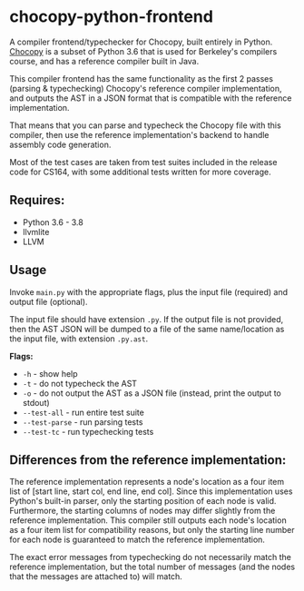 # chocopy-python-frontend

A compiler frontend/typechecker for Chocopy, built entirely in Python. [Chocopy](https://chocopy.org/) is a subset of Python 3.6 that is used for Berkeley's compilers course, and has a reference compiler built in Java.

This compiler frontend has the same functionality as the first 2 passes (parsing & typechecking) Chocopy's reference compiler implementation, and outputs the AST in a JSON format that is compatible with the reference implementation. 

That means that you can parse and typecheck the Chocopy file with this compiler, then use the reference implementation's backend to handle assembly code generation.

Most of the test cases are taken from test suites included in the release code for CS164, with some additional tests written for more coverage.

## Requires:
- Python 3.6 - 3.8
- llvmlite
- LLVM

## Usage

Invoke `main.py` with the appropriate flags, plus the input file (required) and output file (optional). 

The input file should have extension `.py`. If the output file is not provided, then the AST JSON will be dumped to a file of the same name/location as the input file, with extension `.py.ast`.

**Flags:**

- `-h` - show help
- `-t` - do not typecheck the AST
- `-o` - do not output the AST as a JSON file (instead, print the output to stdout)
- `--test-all` - run entire test suite
- `--test-parse` - run parsing tests
- `--test-tc` - run typechecking tests

## Differences from the reference implementation:

The reference implementation represents a node's location as a four item list of \[start line, start col, end line, end col]. Since this implementation uses Python's built-in parser, only the starting position of each node is valid. Furthermore, the starting columns of nodes may differ slightly from the reference implementation. This compiler still outputs each node's location as a four item list for compatibility reasons, but only the starting line number for each node is guaranteed to match the reference implementation.

The exact error messages from typechecking do not necessarily match the reference implementation, but the total number of messages (and the nodes that the messages are attached to) will match.

